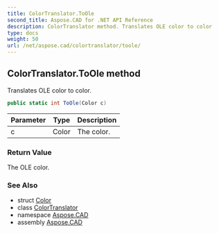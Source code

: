 ```yaml
---
title: ColorTranslator.ToOle
second_title: Aspose.CAD for .NET API Reference
description: ColorTranslator method. Translates OLE color to color
type: docs
weight: 50
url: /net/aspose.cad/colortranslator/toole/
---
```

## ColorTranslator.ToOle method

Translates OLE color to color.

```csharp
public static int ToOle(Color c)
```

| Parameter | Type | Description |
| --- | --- | --- |
| c | Color | The color. |

### Return Value

The OLE color.

### See Also

* struct [Color](../../color/)
* class [ColorTranslator](../)
* namespace [Aspose.CAD](../../colortranslator/)
* assembly [Aspose.CAD](../../../)


